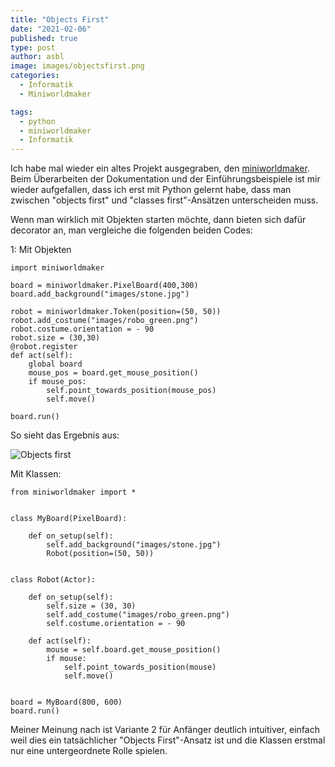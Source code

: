 ```yaml
---
title: "Objects First"
date: "2021-02-06"
published: true
type: post
author: asbl
image: images/objectsfirst.png
categories:
  - Informatik
  - Miniworldmaker

tags:
  - python
  - miniworldmaker
  - Informatik
---
```


Ich habe mal wieder ein altes Projekt ausgegraben, den [miniworldmaker](miniworldmaker.de). Beim Überarbeiten der Dokumentation und der Einführungsbeispiele ist mir wieder aufgefallen, dass ich erst mit Python gelernt habe, dass man zwischen "objects first" und "classes first"-Ansätzen unterscheiden muss.

Wenn man wirklich mit Objekten starten möchte, dann bieten sich dafür decorator an, man vergleiche die folgenden beiden Codes:

1: Mit Objekten
```
import miniworldmaker

board = miniworldmaker.PixelBoard(400,300)
board.add_background("images/stone.jpg")

robot = miniworldmaker.Token(position=(50, 50))
robot.add_costume("images/robo_green.png")
robot.costume.orientation = - 90
robot.size = (30,30)
@robot.register
def act(self):
    global board
    mouse_pos = board.get_mouse_position()
    if mouse_pos:
        self.point_towards_position(mouse_pos)
        self.move()
               
board.run()
```

So sieht das Ergebnis aus:

![Objects first](/images/mwm_objects_first.png)

Mit Klassen:
```
from miniworldmaker import *


class MyBoard(PixelBoard):

    def on_setup(self):
        self.add_background("images/stone.jpg")
        Robot(position=(50, 50))


class Robot(Actor):

    def on_setup(self):
        self.size = (30, 30)
        self.add_costume("images/robo_green.png")
        self.costume.orientation = - 90

    def act(self):
        mouse = self.board.get_mouse_position()
        if mouse:
            self.point_towards_position(mouse)
            self.move()


board = MyBoard(800, 600)
board.run()

```

Meiner Meinung nach ist Variante 2 für Anfänger deutlich intuitiver, einfach weil dies ein tatsächlicher "Objects First"-Ansatz ist und die Klassen erstmal nur eine untergeordnete Rolle spielen.